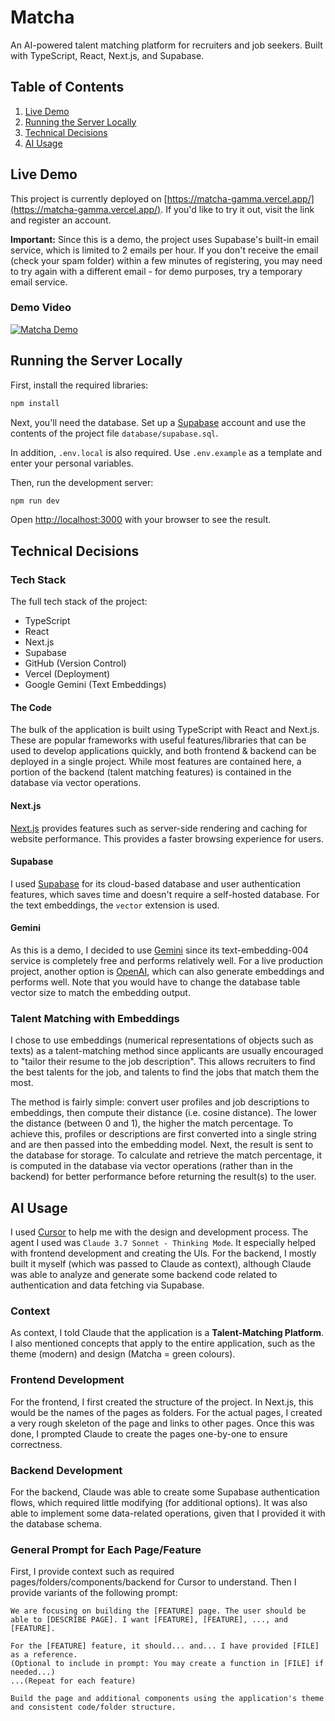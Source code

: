 # Matcha

An AI-powered talent matching platform for recruiters and job seekers. Built with TypeScript, React, Next.js, and Supabase.

## Table of Contents

1. [Live Demo](#live-demo)
2. [Running the Server Locally](#running-the-server-locally)
3. [Technical Decisions](#technical-decisions)
4. [AI Usage](#ai-usage)

## Live Demo

This project is currently deployed on [https://matcha-gamma.vercel.app/](https://matcha-gamma.vercel.app/). If you'd like to try it out, visit the link and register an account.

**Important:** Since this is a demo, the project uses Supabase's built-in email service, which is limited to 2 emails per hour. If you don't receive the email (check your spam folder) within a few minutes of registering, you may need to try again with a different email - for demo purposes, try a temporary email service.

### Demo Video

[![Matcha Demo](https://img.youtube.com/vi/Y8xFLh67D4k/0.jpg)](https://www.youtube.com/watch?v=Y8xFLh67D4k)

## Running the Server Locally

First, install the required libraries:

```bash
npm install
```

Next, you'll need the database. Set up a [Supabase](https://supabase.com/) account and use the contents of the project file `database/supabase.sql`.

In addition, `.env.local` is also required. Use `.env.example` as a template and enter your personal variables.

Then, run the development server:

```bash
npm run dev
```

Open [http://localhost:3000](http://localhost:3000) with your browser to see the result.

## Technical Decisions

### Tech Stack

The full tech stack of the project:
- TypeScript
- React
- Next.js
- Supabase
- GitHub (Version Control)
- Vercel (Deployment)
- Google Gemini (Text Embeddings)

#### The Code

The bulk of the application is built using TypeScript with React and Next.js. These are popular frameworks with useful features/libraries that can be used to develop applications quickly, and both frontend & backend can be deployed in a single project. While most features are contained here, a portion of the backend (talent matching features) is contained in the database via vector operations.

#### Next.js

[Next.js](https://nextjs.org/) provides features such as server-side rendering and caching for website performance. This provides a faster browsing experience for users.

#### Supabase

I used [Supabase](https://supabase.com/) for its cloud-based database and user authentication features, which saves time and doesn't require a self-hosted database. For the text embeddings, the `vector` extension is used.

#### Gemini

As this is a demo, I decided to use [Gemini](https://ai.google.dev/gemini-api/docs/embeddings) since its text-embedding-004 service is completely free and performs relatively well. For a live production project, another option is [OpenAI](https://platform.openai.com/docs/guides/embeddings), which can also generate embeddings and performs well. Note that you would have to change the database table vector size to match the embedding output.

### Talent Matching with Embeddings

I chose to use embeddings (numerical representations of objects such as texts) as a talent-matching method since applicants are usually encouraged to "tailor their resume to the job description". This allows recruiters to find the best talents for the job, and talents to find the jobs that match them the most.

The method is fairly simple: convert user profiles and job descriptions to embeddings, then compute their distance (i.e. cosine distance). The lower the distance (between 0 and 1), the higher the match percentage. To achieve this, profiles or descriptions are first converted into a single string and are then passed into the embedding model. Next, the result is sent to the database for storage. To calculate and retrieve the match percentage, it is computed in the database via vector operations (rather than in the backend) for better performance before returning the result(s) to the user.

## AI Usage

I used [Cursor](https://www.cursor.com/) to help me with the design and development process. The agent I used was `Claude 3.7 Sonnet - Thinking Mode`. It especially helped with frontend development and creating the UIs. For the backend, I mostly built it myself (which was passed to Claude as context), although Claude was able to analyze and generate some backend code related to authentication and data fetching via Supabase.

### Context

As context, I told Claude that the application is a **Talent-Matching Platform**. I also mentioned concepts that apply to the entire application, such as the theme (modern) and design (Matcha = green colours).

### Frontend Development

For the frontend, I first created the structure of the project. In Next.js, this would be the names of the pages as folders. For the actual pages, I created a very rough skeleton of the page and links to other pages. Once this was done, I prompted Claude to create the pages one-by-one to ensure correctness.

### Backend Development

For the backend, Claude was able to create some Supabase authentication flows, which required little modifying (for additional options). It was also able to implement some data-related operations, given that I provided it with the database schema.

### General Prompt for Each Page/Feature

First, I provide context such as required pages/folders/components/backend for Cursor to understand. Then I provide variants of the following prompt:
```
We are focusing on building the [FEATURE] page. The user should be able to [DESCRIBE PAGE]. I want [FEATURE], [FEATURE], ..., and [FEATURE].

For the [FEATURE] feature, it should... and... I have provided [FILE] as a reference.
(Optional to include in prompt: You may create a function in [FILE] if needed...)
...(Repeat for each feature)

Build the page and additional components using the application's theme and consistent code/folder structure.
```
